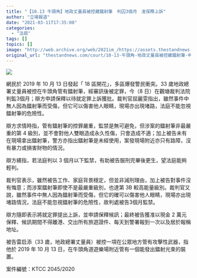 ```yaml
---
title: "【10.13 牛頭角】地政丈量員被控藏鐳射筆　判囚3個月　准保釋上訴"
author: "立場報道"
date: "2021-03-11T17:35:00"
categories:
  - "法庭"
tags: []
topics: []
image: "http://web.archive.org/web/2021im_/https://assets.thestandnews.com/media/photos/20210311-1120copy_L6K0D.png"
original_url: "thestandnews.com/court/10-13-牛頭角-地政丈量員被控藏鐳射筆-判囚3個月-准保釋上訴"
---
```

![](http://web.archive.org/web/2021im_/https://assets.thestandnews.com/media/photos/20210311-1120copy_L6K0D.png)

網民於 2019 年 10 月 13 日發起「 18 區開花」，多區爆發警民衝突。33 歲地政總署丈量員被控在牛頭角管有鐳射筆，經審訊後被定罪，今（8 日）在觀塘裁判法院判監3個月；辯方申請保釋以待就定罪上訴獲批。裁判官屈麗雯指出，雖然事件中無人因為鐳射筆而受傷，但它可以傷害他人眼睛，現場亦出現堵路，法庭不能忽視鐳射筆的危險性。

辯方求情時指，管有鐳射筆的控罪嚴重，監禁是無可避免，但涉案的鐳射筆非最嚴重的第 4 級別，並不會對他人雙眼造成永久性傷，只會造成不適；加上被告未有在現場拿出鐳射筆，警方亦指出鐳射筆是未經使用，案發現場附近亦只有路障，沒有暴力或損害財物的情況。

辯方續指，若法庭判以 3 個月以下監禁，有助被告服刑完畢後更生，望法庭能夠輕判。

裁判官表示，雖然被告工作、家庭背景穩定，但並非減刑理由，加上被告對事件沒有悔意；而涉案鐳射筆即使不是最嚴重級別，也達第 3B 較高能量級別。裁判官又說，雖然事件中無人因為鐳射筆而受傷，但它的確可以傷害他人眼睛，現場亦出現堵路情況，法庭不能忽視鐳射筆的危險性，故判處被告3個月監禁。

辯方隨即表示將就定罪提出上訴，並申請保釋候訊；最終被告獲准以現金 2 萬元保釋、候訊期間不得離港、交出所有旅遊證件、每天到警署報到一次以及居於報稱地址。

被告雷启添（33 歲，地政總署丈量員）被控一項在公眾地方管有攻擊性武器，指他於 2019 年 10 月 13 日，在牛頭角道遊樂場附近管有一個能發出鐳射光束的裝置。

案件編號：KTCC 2045/2020